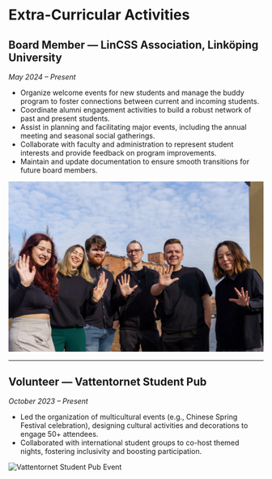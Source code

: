 # Extra-Curricular Activities

## Board Member — LinCSS Association, Linköping University  
*May 2024 – Present*

- Organize welcome events for new students and manage the buddy program to foster connections between current and incoming students.  
- Coordinate alumni engagement activities to build a robust network of past and present students.  
- Assist in planning and facilitating major events, including the annual meeting and seasonal social gatherings.  
- Collaborate with faculty and administration to represent student interests and provide feedback on program improvements.  
- Maintain and update documentation to ensure smooth transitions for future board members.  

![LinCSS Association Event](static/assets/img/lincss_event.jpg)

---

## Volunteer — Vattentornet Student Pub  
*October 2023 – Present*

- Led the organization of multicultural events (e.g., Chinese Spring Festival celebration), designing cultural activities and decorations to engage 50+ attendees.  
- Collaborated with international student groups to co-host themed nights, fostering inclusivity and boosting participation.  

![Vattentornet Student Pub Event](static/assets/img/student_pub_event.jpg)
